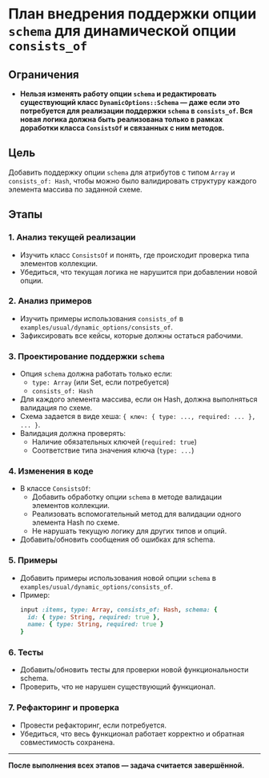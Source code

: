 # План внедрения поддержки опции `schema` для динамической опции `consists_of`

## Ограничения
- **Нельзя изменять работу опции `schema` и редактировать существующий класс `DynamicOptions::Schema` — даже если это потребуется для реализации поддержки `schema` в `consists_of`. Вся новая логика должна быть реализована только в рамках доработки класса `ConsistsOf` и связанных с ним методов.**

## Цель
Добавить поддержку опции `schema` для атрибутов с типом `Array` и `consists_of: Hash`, чтобы можно было валидировать структуру каждого элемента массива по заданной схеме.

## Этапы

### 1. Анализ текущей реализации
- Изучить класс `ConsistsOf` и понять, где происходит проверка типа элементов коллекции.
- Убедиться, что текущая логика не нарушится при добавлении новой опции.

### 2. Анализ примеров
- Изучить примеры использования `consists_of` в `examples/usual/dynamic_options/consists_of`.
- Зафиксировать все кейсы, которые должны остаться рабочими.

### 3. Проектирование поддержки `schema`
- Опция `schema` должна работать только если:
  - `type: Array` (или Set, если потребуется)
  - `consists_of: Hash`
- Для каждого элемента массива, если он Hash, должна выполняться валидация по схеме.
- Схема задается в виде хеша: `{ ключ: { type: ..., required: ... }, ... }`.
- Валидация должна проверять:
  - Наличие обязательных ключей (`required: true`)
  - Соответствие типа значения ключа (`type: ...`)

### 4. Изменения в коде
- В классе `ConsistsOf`:
  - Добавить обработку опции `schema` в методе валидации элементов коллекции.
  - Реализовать вспомогательный метод для валидации одного элемента Hash по схеме.
  - Не нарушать текущую логику для других типов и опций.
- Добавить/обновить сообщения об ошибках для schema.

### 5. Примеры
- Добавить примеры использования новой опции `schema` в `examples/usual/dynamic_options/consists_of`.
- Пример:
  ```ruby
  input :items, type: Array, consists_of: Hash, schema: {
    id: { type: String, required: true },
    name: { type: String, required: true }
  }
  ```

### 6. Тесты
- Добавить/обновить тесты для проверки новой функциональности schema.
- Проверить, что не нарушен существующий функционал.

### 7. Рефакторинг и проверка
- Провести рефакторинг, если потребуется.
- Убедиться, что весь функционал работает корректно и обратная совместимость сохранена.

---

**После выполнения всех этапов — задача считается завершённой.** 